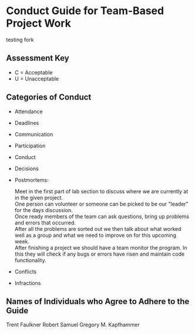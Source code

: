 # Conduct Guide for Team-Based Project Work

testing fork

## Assessment Key

* C = Acceptable
* U = Unacceptable

## Categories of Conduct

* Attendance
* Deadlines
* Communication
* Participation
* Conduct
* Decisions
* Postmortems:     

  Meet in the first part of lab section to discuss where we are currently at in the given project.   
  One person can volunteer or someone can be picked to be our "leader" for the days discussion.   
  Once ready members of the team can ask questions, bring up problems and errors that occurred.   
  After all the problems are sorted out we then talk about what worked well as a group and what we need to improve on for this upcoming week.   
  After finishing a project we should have a team monitor the program. In this they will check if any bugs or errors have risen and maintain code functionality.
      
* Conflicts
* Infractions

## Names of Individuals who Agree to Adhere to the Guide
Trent Faulkner
Robert Samuel
Gregory M. Kapfhammer
